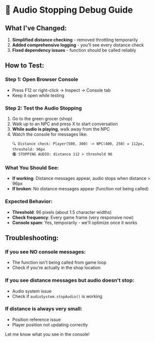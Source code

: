 # 🔧 Audio Stopping Debug Guide

## What I've Changed:
1. **Simplified distance checking** - removed throttling temporarily
2. **Added comprehensive logging** - you'll see every distance check
3. **Fixed dependency issues** - function should be called reliably

## How to Test:

### Step 1: Open Browser Console
- Press F12 or right-click → Inspect → Console tab
- Keep it open while testing

### Step 2: Test the Audio Stopping
1. Go to the green grocer (shop) 
2. Walk up to an NPC and press X to start conversation
3. **While audio is playing**, walk away from the NPC
4. Watch the console for messages like:
   ```
   🔍 Distance check: Player(500, 300) -> NPC(400, 250) = 112px, threshold: 96px
   🔇 STOPPING AUDIO: distance 112 > threshold 96
   ```

### What You Should See:
- **If working**: Distance messages appear, audio stops when distance > 96px
- **If broken**: No distance messages appear (function not being called)

### Expected Behavior:
- **Threshold**: 96 pixels (about 1.5 character widths)
- **Check frequency**: Every game frame (very responsive now)
- **Console spam**: Yes, temporarily - we'll optimize once it works

## Troubleshooting:

### If you see NO console messages:
- The function isn't being called from game loop
- Check if you're actually in the shop location

### If you see distance messages but audio doesn't stop:
- Audio system issue
- Check if `audioSystem.stopAudio()` is working

### If distance is always very small:
- Position reference issue  
- Player position not updating correctly

Let me know what you see in the console!
